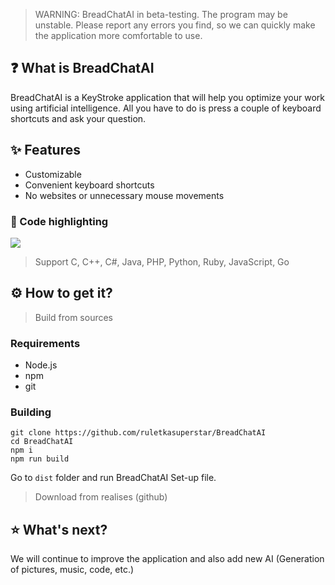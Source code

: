 > WARNING: BreadChatAI in beta-testing. The program may be unstable. Please report any errors you find, so we can quickly make the application more comfortable to use.

## ❓ What is BreadChatAI

BreadChatAI is a KeyStroke application that will help you optimize your work using artificial intelligence. All you have to do is press a couple of keyboard shortcuts and ask your question.

## ✨ Features

- Customizable
- Convenient keyboard shortcuts
- No websites or unnecessary mouse movements

### 🔴 Code highlighting

<img src="[https://github.com/maksim-ruletov/bread-chat-ai/blob/release/screenshots/color_hightlighting.pn](https://github.com/maksim-ruletov/bread-chat-ai/blob/main/screenshots/color_hightlighting.png)g">

> Support C, C++, C#, Java, PHP, Python, Ruby, JavaScript, Go

## ⚙️ How to get it?

> Build from sources

### Requirements

- Node.js
- npm
- git

### Building

```
git clone https://github.com/ruletkasuperstar/BreadChatAI
cd BreadChatAI
npm i
npm run build
```

Go to `dist` folder and run BreadChatAI Set-up file.

> Download from realises (github)

## ⭐ What's next?

We will continue to improve the application and also add new AI (Generation of pictures, music, code, etc.)
